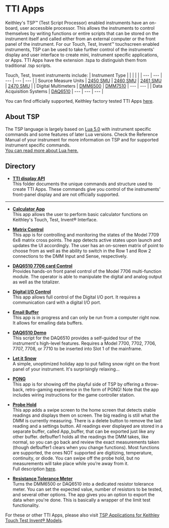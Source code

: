 # TTI Apps

Keithley's TSP:tm: (Test Script Processor) enabled instruments have an on-board, user accessible processor. This allows the instruments to control themselves by writing functions or entire scripts that can be stored on the instrument itself and called either from an external computer or the front panel of the instrument. For our Touch, Test, Invent:tm: touchscreen enabled instruments, TSP can be used to take further control of the instruments' display and user interface to create mini, instrument specific applications, or Apps. TTI Apps have the extension .tspa to distinguish them from traditional .tsp scripts.

Touch, Test, Invent instruments include:
| Instrument Type |  |  |  |  |
| --- | --- | --- | --- | --- |
| Source Measure Units | [2450 SMU](https://www.tek.com/en/products/keithley/source-measure-units/2400-graphical-series-sourcemeter) | [2460 SMU](https://www.tek.com/en/products/keithley/source-measure-units/2400-graphical-series-sourcemeter) | [2461 SMU](https://www.tek.com/en/products/keithley/source-measure-units/2400-graphical-series-sourcemeter) | [2470 SMU](https://www.tek.com/en/products/keithley/source-measure-units/2400-graphical-series-sourcemeter) |
| Digital Multimeters | [DMM6500](https://www.tek.com/en/products/keithley/digital-multimeter/dmm6500) | [DMM7510](https://www.tek.com/en/products/keithley/digital-multimeter/dmm7510) | --- | --- |
| Data Acquisition Systems | [DAQ6510](https://www.tek.com/en/products/keithley/digital-multimeter/keithley-daq6510) | --- | --- | --- |

You can find officially supported, Keithley factory tested TTI Apps [here](https://www.tek.com/keithley/tsp-applications-for-touch-test-invent-models).

## About TSP

The TSP language is largely based on [Lua 5.0](https://www.lua.org/manual/5.0/) with instrument specific commands and some features of later Lua versions. Check the Reference Manual of your instrument for more information on TSP and for supported instrument specific commands.  
[You can read more about Lua here.](https://www.lua.org/)

## Directory

[comment]: **[Title](./file.tspa)**  

* **[TTI display API](./TTI_Display_API/)**  
This folder documents the unique commands and structure used to create TTI Apps. These commands give you control of the instruments' front-panel display and are not officially supported.

--------

* **[Calculator App](./CalculatorApp.tspa)**  
This app allows the user to perform basic calculator functions on Keithley's Touch, Test, Invent® Interface.

* **[Matrix Control](./DAQ6510_MatrxCtrl.tspa)**  
This app is for controlling and monitoring the states of the Model 7709 6x8 matrix cross points. The app detects active states upon launch and updates the UI accordingly. The user has an on-screen matrix of point to choose from as well as the ability to switch in the Row 1 and Row 2 connections to the DMM Input and Sense, respectively. 

* **[DAQ6510 7706 card Control](./DAQ6510_MultiFuncCtrl.tspa)**  
Provides hands-on front panel control of the Model 7706 multi-function module. The operator is able to manipulate the digital and analog output as well as the totalizer.

* **[Digital I/O Control](./DIOControlFull.tspa)**  
This app allows full control of the Digital I/O port.  It requires a communication card with a digital I/O port.

* **[Email Buffer](./email.tspa)**  
This app is in progress and can only be run from a computer right now.  It allows for emailing data buffers.

* **[DAQ6510 Demo](./KE_DAQ6510_Demo.tsp)**  
This script for the DAQ6510 provides a self-guided tour of the instrument's high-level features. Requires a Model 7700, 7702, 7706, 7707, 7708, or 7710 to be inserted into Slot 1 of the mainframe. 

* **[Let it Snow](./let_it_snow.tspa)**  
A simple, unoptimized holiday app to put falling snow right on the front panel of your instrument. It's surprisingly relaxing...

* **[PONG](./Pong.tspa)**  
This app is for showing off the playful side of TSP by offering a throw-back, retro-gaming experience in the form of PONG! Note that the app includes wiring instructions for the game controller station. 

* **[Probe Hold](./Probe_Hold.tspa)**  
This app adds a swipe screen to the home screen that detects stable readings and displays them on screen. The big reading is still what the DMM is currently measuring. There is a delete button to remove the last reading and a settings button. All readings ever displayed are stored in a separate buffer, called App_buffer, that can be exported just like any other buffer. defbuffer1 holds all the readings the DMM takes, like normal, so you can go back and review the exact measurements taken (though defbuffer1 clears when you change functions). Most functions are supported, the ones NOT supported are digitizing, temperature, continuity, or diode. You can swipe off the probe hold, but no measurements will take place while you’re away from it.  
Full description [here](https://forum.tek.com/viewtopic.php?f=617&t=141115).

* **[Resistance Tolerance Meter](./Resistance_Tolerance_Meter.tspa)**  
Turns the DMM6500 or DAQ6510 into a dedicated resistor tolerance meter. You can set the expected value, number of resistors to be tested, and several other options. The app gives you an option to export the data when you're done. This is basically a wrapper of the limit test functionality.

For these or other TTI Apps, please also visit [TSP Applications for Keithley Touch Test Invent® Models](https://www.tek.com/en/keithley/tsp-applications-for-touch-test-invent-models).